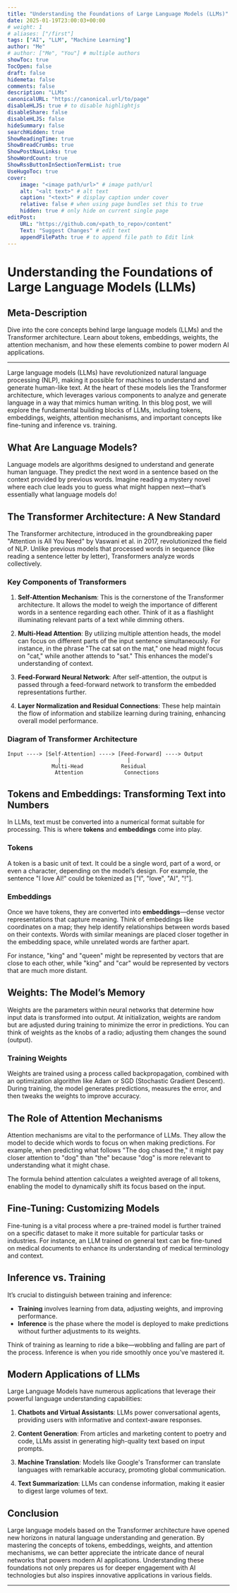 ```yaml
---
title: "Understanding the Foundations of Large Language Models (LLMs)"
date: 2025-01-19T23:00:03+00:00
# weight: 1
# aliases: ["/first"]
tags: ["AI", "LLM", "Machine Learning"]
author: "Me"
# author: ["Me", "You"] # multiple authors
showToc: true
TocOpen: false
draft: false
hidemeta: false
comments: false
description: "LLMs"
canonicalURL: "https://canonical.url/to/page"
disableHLJS: true # to disable highlightjs
disableShare: false
disableHLJS: false
hideSummary: false
searchHidden: true
ShowReadingTime: true
ShowBreadCrumbs: true
ShowPostNavLinks: true
ShowWordCount: true
ShowRssButtonInSectionTermList: true
UseHugoToc: true
cover:
    image: "<image path/url>" # image path/url
    alt: "<alt text>" # alt text
    caption: "<text>" # display caption under cover
    relative: false # when using page bundles set this to true
    hidden: true # only hide on current single page
editPost:
    URL: "https://github.com/<path_to_repo>/content"
    Text: "Suggest Changes" # edit text
    appendFilePath: true # to append file path to Edit link
---
```

# Understanding the Foundations of Large Language Models (LLMs)

## Meta-Description
Dive into the core concepts behind large language models (LLMs) and the Transformer architecture. Learn about tokens, embeddings, weights, the attention mechanism, and how these elements combine to power modern AI applications.

---

Large language models (LLMs) have revolutionized natural language processing (NLP), making it possible for machines to understand and generate human-like text. At the heart of these models lies the Transformer architecture, which leverages various components to analyze and generate language in a way that mimics human writing. In this blog post, we will explore the fundamental building blocks of LLMs, including tokens, embeddings, weights, attention mechanisms, and important concepts like fine-tuning and inference vs. training.

## What Are Language Models?

Language models are algorithms designed to understand and generate human language. They predict the next word in a sentence based on the context provided by previous words. Imagine reading a mystery novel where each clue leads you to guess what might happen next—that’s essentially what language models do!

## The Transformer Architecture: A New Standard

The Transformer architecture, introduced in the groundbreaking paper "Attention is All You Need" by Vaswani et al. in 2017, revolutionized the field of NLP. Unlike previous models that processed words in sequence (like reading a sentence letter by letter), Transformers analyze words collectively.

### Key Components of Transformers

1. **Self-Attention Mechanism**: This is the cornerstone of the Transformer architecture. It allows the model to weigh the importance of different words in a sentence regarding each other. Think of it as a flashlight illuminating relevant parts of a text while dimming others. 

2. **Multi-Head Attention**: By utilizing multiple attention heads, the model can focus on different parts of the input sentence simultaneously. For instance, in the phrase "The cat sat on the mat," one head might focus on "cat," while another attends to "sat." This enhances the model's understanding of context.

3. **Feed-Forward Neural Network**: After self-attention, the output is passed through a feed-forward network to transform the embedded representations further. 

4. **Layer Normalization and Residual Connections**: These help maintain the flow of information and stabilize learning during training, enhancing overall model performance.

### Diagram of Transformer Architecture

```plaintext
Input ----> [Self-Attention] ----> [Feed-Forward] ----> Output
                |                     |
              Multi-Head            Residual
               Attention             Connections
```

## Tokens and Embeddings: Transforming Text into Numbers

In LLMs, text must be converted into a numerical format suitable for processing. This is where **tokens** and **embeddings** come into play.

### Tokens

A token is a basic unit of text. It could be a single word, part of a word, or even a character, depending on the model’s design. For example, the sentence "I love AI!" could be tokenized as ["I", "love", "AI", "!"]. 

### Embeddings

Once we have tokens, they are converted into **embeddings**—dense vector representations that capture meaning. Think of embeddings like coordinates on a map; they help identify relationships between words based on their contexts. Words with similar meanings are placed closer together in the embedding space, while unrelated words are farther apart.

For instance, "king" and "queen" might be represented by vectors that are close to each other, while "king" and "car" would be represented by vectors that are much more distant.

## Weights: The Model’s Memory

Weights are the parameters within neural networks that determine how input data is transformed into output. At initialization, weights are random but are adjusted during training to minimize the error in predictions. You can think of weights as the knobs of a radio; adjusting them changes the sound (output).

### Training Weights

Weights are trained using a process called backpropagation, combined with an optimization algorithm like Adam or SGD (Stochastic Gradient Descent). During training, the model generates predictions, measures the error, and then tweaks the weights to improve accuracy.

## The Role of Attention Mechanisms

Attention mechanisms are vital to the performance of LLMs. They allow the model to decide which words to focus on when making predictions. For example, when predicting what follows "The dog chased the," it might pay closer attention to "dog" than "the" because "dog" is more relevant to understanding what it might chase. 

The formula behind attention calculates a weighted average of all tokens, enabling the model to dynamically shift its focus based on the input.

## Fine-Tuning: Customizing Models

Fine-tuning is a vital process where a pre-trained model is further trained on a specific dataset to make it more suitable for particular tasks or industries. For instance, an LLM trained on general text can be fine-tuned on medical documents to enhance its understanding of medical terminology and context.

## Inference vs. Training

It’s crucial to distinguish between training and inference:

- **Training** involves learning from data, adjusting weights, and improving performance.
- **Inference** is the phase where the model is deployed to make predictions without further adjustments to its weights.

Think of training as learning to ride a bike—wobbling and falling are part of the process. Inference is when you ride smoothly once you’ve mastered it.

## Modern Applications of LLMs

Large Language Models have numerous applications that leverage their powerful language understanding capabilities:

1. **Chatbots and Virtual Assistants**: LLMs power conversational agents, providing users with informative and context-aware responses.
  
2. **Content Generation**: From articles and marketing content to poetry and code, LLMs assist in generating high-quality text based on input prompts.

3. **Machine Translation**: Models like Google's Transformer can translate languages with remarkable accuracy, promoting global communication.

4. **Text Summarization**: LLMs can condense information, making it easier to digest large volumes of text.

## Conclusion

Large language models based on the Transformer architecture have opened new horizons in natural language understanding and generation. By mastering the concepts of tokens, embeddings, weights, and attention mechanisms, we can better appreciate the intricate dance of neural networks that powers modern AI applications. Understanding these foundations not only prepares us for deeper engagement with AI technologies but also inspires innovative applications in various fields.

---


